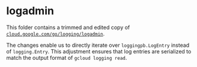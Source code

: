 # logadmin

This folder contains a trimmed and edited copy of [`cloud.google.com/go/logging/logadmin`](https://github.com/googleapis/google-cloud-go/blob/logging/v1.13.0/logging/logadmin/logadmin.go).

The changes enable us to directly iterate over `loggingpb.LogEntry` instead of `logging.Entry`. This adjustment ensures that log entries are serialized to match the output format of `gcloud logging read`.
